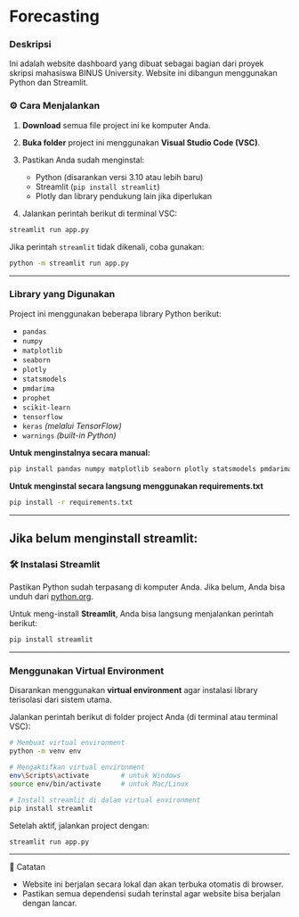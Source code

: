 # Forecasting
### Deskripsi

Ini adalah website dashboard yang dibuat sebagai bagian dari proyek skripsi mahasiswa BINUS University. Website ini dibangun menggunakan Python dan Streamlit.

### ⚙️ Cara Menjalankan

1. **Download** semua file project ini ke komputer Anda.

2. **Buka folder** project ini menggunakan **Visual Studio Code (VSC)**.

3. Pastikan Anda sudah menginstal:

   * Python (disarankan versi 3.10 atau lebih baru)
   * Streamlit (`pip install streamlit`)
   * Plotly dan library pendukung lain jika diperlukan

4. Jalankan perintah berikut di terminal VSC:

```bash
streamlit run app.py
```

Jika perintah `streamlit` tidak dikenali, coba gunakan:

```bash
python -m streamlit run app.py
```

---

###  Library yang Digunakan

Project ini menggunakan beberapa library Python berikut:

* `pandas`
* `numpy`
* `matplotlib`
* `seaborn`
* `plotly`
* `statsmodels`
* `pmdarima`
* `prophet`
* `scikit-learn`
* `tensorflow`
* `keras` *(melalui TensorFlow)*
* `warnings` *(built-in Python)*

**Untuk menginstalnya secara manual:**

```bash
pip install pandas numpy matplotlib seaborn plotly statsmodels pmdarima prophet scikit-learn tensorflow
```

**Untuk menginstal secara langsung menggunakan requirements.txt**
```bash
pip install -r requirements.txt
```
--- 
Jika belum menginstall streamlit:
---

### 🛠️ Instalasi Streamlit

Pastikan Python sudah terpasang di komputer Anda. Jika belum, Anda bisa unduh dari [python.org](https://www.python.org/downloads/).

Untuk meng-install **Streamlit**, Anda bisa langsung menjalankan perintah berikut:

```bash
pip install streamlit
```

---

### Menggunakan Virtual Environment

Disarankan menggunakan **virtual environment** agar instalasi library terisolasi dari sistem utama.

Jalankan perintah berikut di folder project Anda (di terminal atau terminal VSC):

```bash
# Membuat virtual environment
python -m venv env

# Mengaktifkan virtual environment
env\Scripts\activate        # untuk Windows
source env/bin/activate     # untuk Mac/Linux

# Install streamlit di dalam virtual environment
pip install streamlit
```

Setelah aktif, jalankan project dengan:

```bash
streamlit run app.py
```

---


📝 Catatan
- Website ini berjalan secara lokal dan akan terbuka otomatis di browser.
- Pastikan semua dependensi sudah terinstal agar website bisa berjalan dengan lancar.
